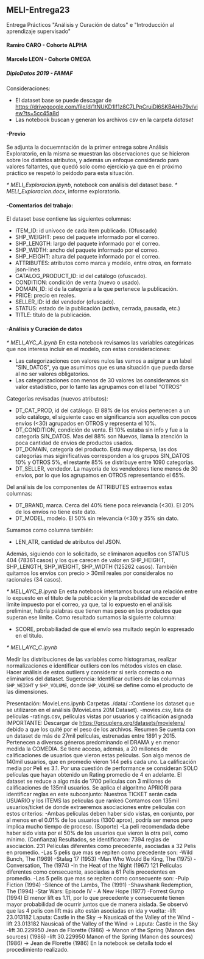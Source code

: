 ## MELI-Entrega23
Entrega Prácticos "Análisis y Curación de datos" e "Introducción al aprendizaje supervisado"

#### Ramiro CARO - Cohorte ALPHA
#### Marcelo LEON - Cohorte OMEGA
##### DiploDatos 2019 - FAMAF

Consideraciones:

- El dataset base se puede descagar de https://drivegoogle.com/file/d/1tNUKD1lf1z8C7LPpCruiDl6SKBAHb79v/view?ts=5cc45a8d 
- Las notebook buscan y generan los archivos csv en la carpeta _dataset_ 

#### -Previo

Se adjunta la docuemntación de la primer entrega sobre Análisis Exploratorio, en la misma se muestran las observaciones que se hicieron sobre los distintos atributos, y además un enfoque considerado para valores faltantes, que quedó solo como ejercicio ya que en el próximo práctico se respetó lo peidodo para esta situación.

_* MELI_Exploracion.ipynb_, notebook con análisis del dataset base.
_* MELI_Exploracion.docx_, informe exploratorio.

#### -Comentarios del trabajo:

El dataset base contiene las siguientes columnas:
* ITEM_ID: id unívoco de cada item publicado. (Ofuscado)
* SHP_WEIGHT: peso del paquete informado por el correo.
* SHP_LENGTH: largo del paquete informado por el correo.
* SHP_WIDTH: ancho del paquete informado por el correo.
* SHP_HEIGHT: altura del paquete informado por el correo.
* ATTRIBUTES: atributos como marca y modelo, entre otros, en formato json-lines
* CATALOG_PRODUCT_ID: id del catálogo (ofuscado).
* CONDITION: condición de venta (nuevo o usado).
* DOMAIN_ID: id de la categoría a la que pertenece la publicación.
* PRICE: precio en reales.
* SELLER_ID: id del vendedor (ofuscado).
* STATUS: estado de la publicación (activa, cerrada, pausada, etc.)
* TITLE: título de la publicación.

#### -Análisis y Curación de datos

_* MELI_AYC_A.ipynb_
En esta notebook revisamos las variables categóricas que nos interesa incluir en el modelo, con estas consideraciones:
- Las categorizaciones con valores nulos las vamos a asignar a un label "SIN_DATOS", ya que asumimos que es una situación que pueda darse al no ser valores obligatorios.
- Las categorizaciones con menos de 30 valores las consideramos sin valor estadístico, por lo tanto las agrupamos con el label "OTROS"

Categorías revisadas (nuevos atributos):

* DT_CAT_PROD, id del catálogo. El 88% de los envíos pertenecen a un solo catálogo, el siguiente caso en significancia son aquellos con pocos envíos (<30) agrupados en OTROS y representa el 10%. 
* DT_CONDITION, condición de venta. El 10% estaba sin info y fue a la categoría SIN_DATOS. Mas del 88% son Nuevos, llama la atención la poca cantidad de envíos de productos usados.
* DT_DOMAIN, categoría del producto. Está muy dispersa, las dos categorías mas siginificativas corresponden a los grupos SIN_DATOS 10% y OTROS 5%, el restante 85% se distribuye entre 1090 categorías.
* DT_SELLER, vendedor. La mayoría de los vendedores tiene menos de 30 envíos, por lo que los agrupamos en OTROS representando el 65%. 

Del análisis de los componentes de ATTRIBUTES extraemos estas columnas:
* DT_BRAND, marca. Cerca del 40% tiene poca relevancia (<30). El 20% de los envíos no tiene este dato.
* DT_MODEL, modelo. El 50% sin relevancia (<30) y 35% sin dato.

Sumamos como columna también:
* LEN_ATR, cantidad de atributos del JSON.

Además, siguiendo con lo solicitado, se eliminaron aquellos con STATUS 404 (78361 casos) y los que carecen de valor en SHP_HEIGHT, SHP_LENGTH, SHP_WEIGHT, SHP_WIDTH (125262 casos). También quitamos los envíos con precio > 30mil reales por consideralos no racionales (34 casos).


_* MELI_AYC_B.ipynb_
En esta notebook intentamos buscar una relación entre lo expuesto en el título de la publicación y la probabilidad de exceder el límite impuesto por el correo, ya que, tal lo expuesto en el análisis preliminar, habría palabras que tienen mas peso en los productos que superan ese límite.
Como resultado sumamos la siguiente columna:
* SCORE, probabiliadad de que el envío sea multado según lo expresado en el título.

_* MELI_AYC_C.ipynb_



Medir las distribuciones de las variables como histogramas, realizar normalizaciones e identificar outliers con los métodos vistos en clase. Hacer análisis de estos outliers y considerar si sería correcto o no eliminarlos del dataset. Sugerencia: Identificar outliers de las columnas `SHP_WEIGHT` y `SHP_VOLUME`, donde `SHP_VOLUME` se define como el producto de las dimensiones.

Presentación: 
MovieLens.ipynb
Carpetas
./data/ ::Contiene los dataset que se utilizaron en el análisis (MovieLens 20M Dataset).
-movies.csv, lista de películas
-ratings.csv, películas vistas por usuarios y calificación asignada
IMPORTANTE: Descargar de https://grouplens.org/datasets/movielens/ debido a que los quité por el peso de los archivos.
Resumen
Se cuenta con un dataset de más de 27mil películas, estrenadas entre 1891 y 2015. Pertenecen a diversos géneros predominando el DRAMA y en menor medida la COMEDIA.
Se tiene acceso, además, a 20 millones de calificaciones de usuarios que vieron estas películas. Son algo menos de 140mil usuarios, que en promedio vieron 144 pelis cada uno.
La calificación media por Peli es 3.1.
Por una cuestión de performance se consideran SOLO películas que hayan obtenido un Rating promedio de 4 en adelante. El dataset se reduce a algo más de 1700 películas con 3 millones de calificaciones de 135mil usuarios.
Se aplica el algoritmo APRIORI para identificar reglas en este subconjunto:
Nuestros TICKET serán cada USUARIO y los ITEMS las películas que rankeó
Contamos con 135mil usuarios/ticket de donde extraeremos asociaciones entre películas con estos criterios:
-Ambas películas deben haber sido vistas, en conjunto, por al menos en el 0.01% de los usuarios (1300 aprox), podría ser menos pero implica mucho tiempo de proceso. (Soporte)
-La peli recomendada debe haber sido vista por el 50% de los usuarios que vieron la otra peli, como mínimo. (Confianza)
Resultados, se identificaron:
7394 reglas de asociación.
231 Películas diferentes como precedente, asociadas a 32 Pelis en promedio.
-Las 5 pelis que mas se repiten como precedente son:
-Wild Bunch, The (1969)
-Stalag 17 (1953)
-Man Who Would Be King, The (1975)
-Conversation, The (1974)
-In the Heat of the Night (1967)
121 Películas diferentes como consecuente, asociadas a 61 Pelis precedentes en promedio.
-Las 5 pelis que mas se repiten como consecuente son:
-Pulp Fiction (1994)
-Silence of the Lambs, The (1991)
-Shawshank Redemption, The (1994)
-Star Wars: Episode IV - A New Hope (1977)
-Forrest Gump (1994)
El menor lift es 1.11, por lo que precedente y consecuente tienen mayor probabilidad de ocurrir juntos que de manera aislada.
Se observó que las 4 pelis con lift más alto están asociadas en ida y vuelta:
-lift 23.013182 Laputa: Castle in the Sky -> Nausicaä of the Valley of the Wind
-lift 23.013182 Nausicaä of the Valley of the Wind -> Laputa: Castle in the Sky
-lift 30.229950 Jean de Florette (1986) -> Manon of the Spring (Manon des sources) (1986)
-lift 30.229950 Manon of the Spring (Manon des sources) (1986) -> Jean de Florette (1986)
En la notebook se detalla todo el procedimiento realizado.
